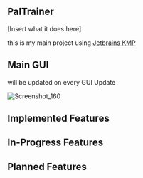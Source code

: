 ## PalTrainer
[Insert what it does here]

this is my main project using [Jetbrains KMP](https://www.jetbrains.com/kotlin-multiplatform/)

## Main GUI
will be updated on every GUI Update

![Screenshot_160](https://github.com/flammky/PalTrainer/assets/94031495/85c87758-246e-49b3-be96-10de73af80b9)


## Implemented Features

## In-Progress Features

## Planned Features
